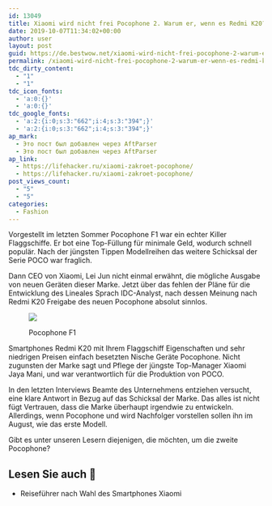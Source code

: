 ```yaml
---
id: 13049
title: Xiaomi wird nicht frei Pocophone 2. Warum er, wenn es Redmi K20?
date: 2019-10-07T11:34:02+00:00
author: user
layout: post
guid: https://de.bestwow.net/xiaomi-wird-nicht-frei-pocophone-2-warum-er-wenn-es-redmi-k20/
permalink: /xiaomi-wird-nicht-frei-pocophone-2-warum-er-wenn-es-redmi-k20/
tdc_dirty_content:
  - "1"
  - "1"
tdc_icon_fonts:
  - 'a:0:{}'
  - 'a:0:{}'
tdc_google_fonts:
  - 'a:2:{i:0;s:3:"662";i:4;s:3:"394";}'
  - 'a:2:{i:0;s:3:"662";i:4;s:3:"394";}'
ap_mark:
  - Это пост был добавлен через AftParser
  - Это пост был добавлен через AftParser
ap_link:
  - https://lifehacker.ru/xiaomi-zakroet-pocophone/
  - https://lifehacker.ru/xiaomi-zakroet-pocophone/
post_views_count:
  - "5"
  - "5"
categories:
  - Fashion
---
```

Vorgestellt im letzten Sommer Pocophone F1 war ein echter Killer Flaggschiffe. Er bot eine Top-Füllung für minimale Geld, wodurch schnell populär. Nach der jüngsten Tippen Modellreihen das weitere Schicksal der Serie POCO war fraglich.

Dann CEO von Xiaomi, Lei Jun nicht einmal erwähnt, die mögliche Ausgabe von neuen Geräten dieser Marke. Jetzt über das fehlen der Pläne für die Entwicklung des Lineales Sprach IDC-Analyst, nach dessen Meinung nach Redmi K20 Freigabe des neuen Pocophone absolut sinnlos.<figure>

![](https://de.bestwow.net/wp-content/uploads/2019/10/xiaomi-ne-budet-vypuskat-pocophone-2-zachem-on-esli-est-redmi-k20-1.jpeg) <figcaption>Pocophone F1</figcaption></figure> 

Smartphones Redmi K20 mit Ihrem Flaggschiff Eigenschaften und sehr niedrigen Preisen einfach besetzten Nische Geräte Pocophone. Nicht zugunsten der Marke sagt und Pflege der jüngste Top-Manager Xiaomi Jaya Mani, und war verantwortlich für die Produktion von POCO.

In den letzten Interviews Beamte des Unternehmens entziehen versucht, eine klare Antwort in Bezug auf das Schicksal der Marke. Das alles ist nicht fügt Vertrauen, dass die Marke überhaupt irgendwie zu entwickeln. Allerdings, wenn Pocophone und wird Nachfolger vorstellen sollen ihn im August, wie das erste Modell.

Gibt es unter unseren Lesern diejenigen, die möchten, um die zweite Pocophone?

<div>
  <h2 class="read-also__title">
    <span>Lesen Sie auch</span> <span>🧐 </span>
  </h2>
  
  <ul class="read-also__list">
    <li>
      Reiseführer nach Wahl des Smartphones Xiaomi
    </li>
  </ul>
</div>